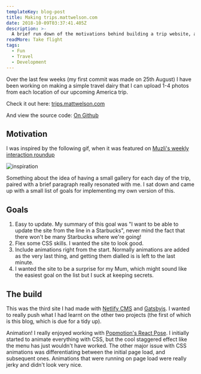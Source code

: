 ```yaml
---
templateKey: blog-post
title: Making trips.mattwelson.com
date: 2018-10-09T03:37:41.405Z
description: >-
  A brief run down of the motivations behind building a trip website, and how I did it.
readMore: Take flight
tags:
  - Fun
  - Travel
  - Development
---
```

Over the last few weeks (my first commit was made on 25th August) 
I have been working on making a simple travel dairy that I can upload 1-4 photos 
from each location of our upcoming America trip. 

Check it out here:
[trips.mattwelson.com](https://trips.mattwelson.com)

And view the source code:
[On Github](https://github.com/mattwelson/trips.mattwelson.com)

## Motivation
I was inspired by the following gif, when it was featured on
[Muzli's weekly interaction roundup](https://medium.muz.li/banking-app-refresh-animation-dashboard-and-more-weekly-interactions-roundup-c79d3679e88d)

![inspiration](https://cdn.dribbble.com/users/631080/screenshots/4974531/discover-cusco.gif)

Something about the idea of having a small gallery for each day of the trip, 
paired with a brief paragraph really resonated with me. I sat down and came up
with a small list of goals for implementing my own version of this.

## Goals
1. Easy to update. My summary of this goal was "I want to be able to update
the site from the line in a Starbucks", never mind the fact that there won't
be many Starbucks where we're going!
2. Flex some CSS skills. I wanted the site to look good.
3. Include animations right from the start. Normally animations are added
as the very last thing, and getting them dialled is is left to the last minute.
4. I wanted the site to be a surprise for my Mum, which might sound like the easiest
goal on the list but I suck at keeping secrets.

## The build 
This was the third site I had made with [Netlify CMS](https://www.netlifycms.org/) and 
[Gatsbyjs](https://www.gatsbyjs.org/). I wanted to really
push what I had learnt on the other two projects (the first of which is this blog, which is due for a tidy up).

Animation! I really enjoyed working with 
[Popmotion's React Pose](https://popmotion.io/pose/).
I initially started to animate everything with CSS, but the cool 
staggered effect like the menu has just wouldn't have worked.
The other major issue with CSS animations was differentiating between the
initial page load, and subsequent ones. Animations that were running on page load
were really jerky and didn't look very nice.

